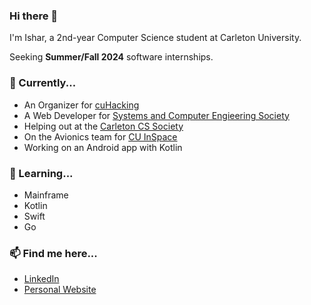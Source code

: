 ### Hi there 👋

<!--
**isharghura/isharghura** is a ✨ _special_ ✨ repository because its `README.md` (this file) appears on your GitHub profile.

Here are some ideas to get you started:

- 🔭 I’m currently working on ...
- 🌱 I’m currently learning ...
- 👯 I’m looking to collaborate on ...
- 🤔 I’m looking for help with ...
- 💬 Ask me about ...
- 📫 How to reach me: ...
- 😄 Pronouns: ...
- ⚡ Fun fact: ...
-->

I'm Ishar, a 2nd-year Computer Science student at Carleton University.

Seeking **Summer/Fall 2024** software internships.

### 🔭 Currently...
- An Organizer for [cuHacking](https://www.cuhacking.ca)
- A Web Developer for [Systems and Computer Engieering Society](https://www.scesoc.ca)
- Helping out at the [Carleton CS Society](https://ccss.carleton.ca)
- On the Avionics team for [CU InSpace](https://cuinspace.ca)
- Working on an Android app with Kotlin

### 🌱 Learning...
- Mainframe
- Kotlin
- Swift
- Go

### 📫 Find me here...
- [LinkedIn](https://www.linkedin.com/in/ishar-ghura/)
- [Personal Website](https://isharghura.com)
